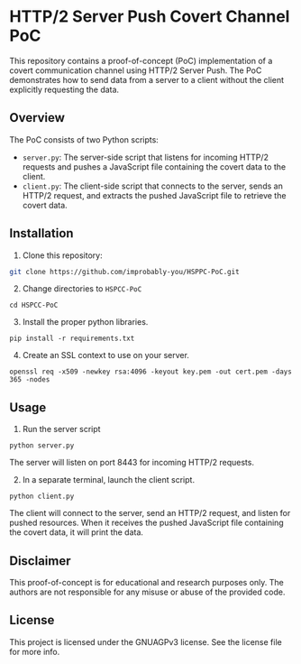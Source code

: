 # HTTP/2 Server Push Covert Channel PoC

This repository contains a proof-of-concept (PoC) implementation of a covert communication channel using HTTP/2 Server Push. The PoC demonstrates how to send data from a server to a client without the client explicitly requesting the data.

## Overview

The PoC consists of two Python scripts:

- `server.py`: The server-side script that listens for incoming HTTP/2 requests and pushes a JavaScript file containing the covert data to the client.
- `client.py`: The client-side script that connects to the server, sends an HTTP/2 request, and extracts the pushed JavaScript file to retrieve the covert data.

## Installation

1. Clone this repository:

```bash
git clone https://github.com/improbably-you/HSPPC-PoC.git
```

2. Change directories to `HSPCC-PoC`
```
cd HSPCC-PoC
```

3. Install the proper python libraries.
```
pip install -r requirements.txt
```

4. Create an SSL context to use on your server.
```
openssl req -x509 -newkey rsa:4096 -keyout key.pem -out cert.pem -days 365 -nodes
```

## Usage

1. Run the server script
```
python server.py
```

The server will listen on port 8443 for incoming HTTP/2 requests.

2. In a separate terminal, launch the client script.
```
python client.py
```

The client will connect to the server, send an HTTP/2 request, and listen for pushed resources. When it receives the pushed JavaScript file containing the covert data, it will print the data.

## Disclaimer

This proof-of-concept is for educational and research purposes only. The authors are not responsible for any misuse or abuse of the provided code.

## License

This project is licensed under the GNUAGPv3 license. See the license file for more info.